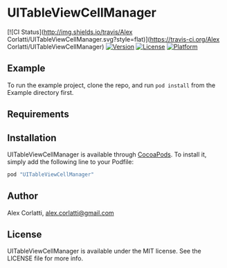 # UITableViewCellManager

[![CI Status](http://img.shields.io/travis/Alex Corlatti/UITableViewCellManager.svg?style=flat)](https://travis-ci.org/Alex Corlatti/UITableViewCellManager)
[![Version](https://img.shields.io/cocoapods/v/UITableViewCellManager.svg?style=flat)](http://cocoapods.org/pods/UITableViewCellManager)
[![License](https://img.shields.io/cocoapods/l/UITableViewCellManager.svg?style=flat)](http://cocoapods.org/pods/UITableViewCellManager)
[![Platform](https://img.shields.io/cocoapods/p/UITableViewCellManager.svg?style=flat)](http://cocoapods.org/pods/UITableViewCellManager)

## Example

To run the example project, clone the repo, and run `pod install` from the Example directory first.

## Requirements

## Installation

UITableViewCellManager is available through [CocoaPods](http://cocoapods.org). To install
it, simply add the following line to your Podfile:

```ruby
pod "UITableViewCellManager"
```

## Author

Alex Corlatti, alex.corlatti@gmail.com

## License

UITableViewCellManager is available under the MIT license. See the LICENSE file for more info.
